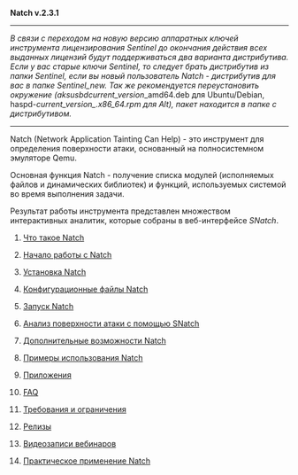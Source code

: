 
**Natch v.2.3.1**

____
_В связи с переходом на новую версию аппаратных ключей инструмента лицензирования Sentinel до окончания действия всех выданных лицензий будут поддерживаться два варианта дистрибутива. Если у вас старые ключи Sentinel, то следует брать дистрибутив из папки Sentinel, если вы новый пользователь *Natch* - дистрибутив для вас в папке Sentinel_new. Так же рекомендуется переустановить окружение (aksusbd_*current_version*\_amd64.deb для Ubuntu/Debian, haspd-_*current_version*\_.x86_64.rpm для Alt), пакет находится в папке с дистрибутивом._
____

Natch (Network Application Tainting Can Help) - это инструмент для определения поверхности атаки, основанный на полносистемном эмуляторе Qemu.

Основная функция Natch - получение списка модулей (исполняемых файлов и динамических библиотек) и функций, используемых системой во время выполнения задачи.

Результат работы инструмента представлен множеством интерактивных аналитик, которые собраны в веб-интерфейсе *SNatch*.

1. [Что такое Natch](1_natch.md)

1. [Начало работы с Natch](2_quickstart.md)

1. [Установка Natch](3_setup.md)

1. [Конфигурационные файлы Natch](4_configs.md)

1. [Запуск Natch](5_launch.md)

1. [Анализ поверхности атаки с помощью SNatch](6_snatch.md)

1. [Дополнительные возможности Natch](7_additional.md)

1. [Примеры использования Natch](8_applications.md)

1. [Приложения](9_appendix.md)

1. [FAQ](2_quickstart.md#faq)

1. [Требования и ограничения](9_appendix.md#app_requirements)

1. [Релизы](9_appendix.md#app_releases)

1. [Видеозаписи вебинаров](https://nextcloud.ispras.ru/index.php/s/natch_webinars)

1. [Практическое применение Natch](trophies.md)
